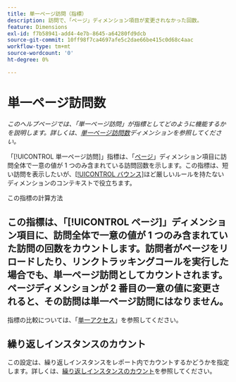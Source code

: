 ```yaml
---
title: 単一ページ訪問（指標）
description: 訪問で、「ページ」ディメンション項目が変更されなかった回数。
feature: Dimensions
exl-id: f7b58941-add4-4e7b-8645-a64280fd9dcb
source-git-commit: 10ff98f7ca4697afe5c2dae66be415c0d68c4aac
workflow-type: tm+mt
source-wordcount: '0'
ht-degree: 0%

---
```


# 単一ページ訪問数

*このヘルプページでは、「単一ページ訪問」が指標としてどのように機能するかを説明します。詳しくは、[単一ページ訪問数](../dimensions/single-page-visits.md)ディメンションを参照してください。*

「[!UICONTROL 単一ページ訪問]」指標は、「[ページ](../dimensions/page.md)」ディメンション項目に訪問全体で一意の値が 1 つのみ含まれている訪問回数を示します。この指標は、短い訪問を表示したいが、[[!UICONTROL バウンス]](bounces.md)ほど厳しいルールを持たないディメンションのコンテキストで役立ちます。

この指標の計算方法[](../segmentation/seg-home.md)

## この指標は、「[!UICONTROL ページ]」ディメンション項目に、訪問全体で一意の値が 1 つのみ含まれていた訪問の回数をカウントします。訪問者がページをリロードしたり、リンクトラッキングコールを実行した場合でも、単一ページ訪問としてカウントされます。ページディメンションが 2 番目の一意の値に変更されると、その訪問は単一ページ訪問にはなりません。

指標の比較については、「[単一アクセス](single-access.md)」を参照してください。

## 繰り返しインスタンスのカウント

この設定は、繰り返しインスタンスをレポート内でカウントするかどうかを指定します。詳しくは、[繰り返しインスタンスのカウント](/help/components/metrics/count-repeat-instances.md)を参照してください。
